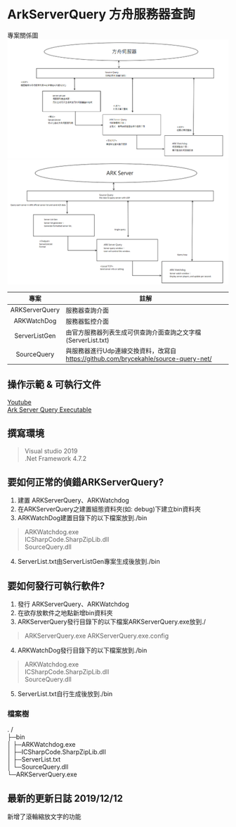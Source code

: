 # ArkServerQuery 方舟服務器查詢
專案關係圖
![專案關係_zh](/img/專案關係_zh.PNG)
![專案關係_en](/img/專案關係_en.PNG)

|專案|註解|
|:-------------:|-------------|
|ARKServerQuery|服務器查詢介面|
|ARKWatchDog|服務器監控介面|
|ServerListGen|由官方服務器列表生成可供查詢介面查詢之文字檔(ServerList.txt)|
|SourceQuery|與服務器進行Udp連線交換資料，改寫自 https://github.com/brycekahle/source-query-net/|


## 操作示範 & 可執行文件
[Youtube](https://youtu.be/AJW6x247SUI)  
[Ark Server Query Executable](https://github.com/reina42689/ARK-server-query-executable)  

## 撰寫環境
> Visual studio 2019  
> .Net Framework 4.7.2


## 要如何正常的偵錯ARKServerQuery?
1. 建置 ARKServerQuery、ARKWatchdog  
2. 在ARKServerQuery之建置組態資料夾(如: debug)下建立bin資料夾
3. ARKWatchDog建置目錄下的以下檔案放到./bin  
> ARKWatchdog.exe  
> ICSharpCode.SharpZipLib.dll  
> SourceQuery.dll  
4. ServerList.txt由ServerListGen專案生成後放到./bin  


## 要如何發行可執行軟件?
1. 發行 ARKServerQuery、ARKWatchdog  
2. 在欲存放軟件之地點新增bin資料夾  
3. ARKServerQuery發行目錄下的以下檔案ARKServerQuery.exe放到./  
> ARKServerQuery.exe
> ARKServerQuery.exe.config
4. ARKWatchDog發行目錄下的以下檔案放到./bin  
> ARKWatchdog.exe  
> ICSharpCode.SharpZipLib.dll  
> SourceQuery.dll  
5. ServerList.txt自行生成後放到./bin  


### 檔案樹
. /  
├─bin  
│ ├─ARKWatchdog.exe  
│ ├─ICSharpCode.SharpZipLib.dll  
│ ├─ServerList.txt  
│ └─SourceQuery.dll  
└─ARKServerQuery.exe  

## 最新的更新日誌 2019/12/12
新增了滾輪縮放文字的功能  


